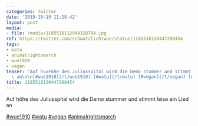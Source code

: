```yaml
---
categories: twitter
date: '2019-10-19 11:28:42'
layout: post
media:
- file: /media/1185518112944328704.jpg
ref: https://twitter.com/schwarzlichtwue/status/1185518130447208454
tags:
- watu
- animalrightsmarch
- wue1910
- vegan
teaser: "Auf h\xF6he des Juliusspital wird die Demo stummer und stimmt leise ein Lied\
  \ an\n\n[#wue1910](/t/wue1910) [#watu](/t/watu) [#vegan](/t/vegan) [#animalrightsmarch](/t/animalrightsmarch) "
title: 1185518130447208454
---
```

Auf höhe des Juliusspital wird die Demo stummer und stimmt leise ein Lied an

[#wue1910](/t/wue1910) [#watu](/t/watu) [#vegan](/t/vegan) [#animalrightsmarch](/t/animalrightsmarch) 